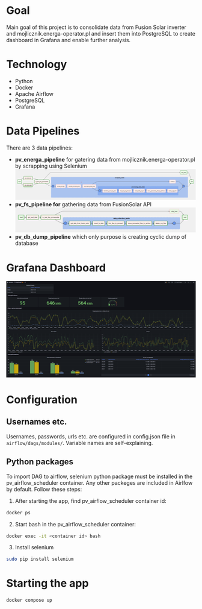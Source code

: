 # Goal
Main goal of this project is to consolidate data from Fusion Solar inverter and mojlicznik.energa-operator.pl and insert them into PostgreSQL to create dashboard in Grafana and enable further analysis. 

# Technology
* Python 
* Docker
* Apache Airflow
* PostgreSQL
* Grafana

# Data Pipelines
There are 3 data pipelines:
* **pv_energa_pipeline** for gatering data from mojlicznik.energa-operator.pl by scrapping using Selenium
![pv_energa_pipeline](./images/pv_energa_pipeline.png)
* **pv_fs_pipeline for** gathering data from FusionSolar API
![pv_fs_pipeline](./images/pv_fs_pipeline.png)
* **pv_db_dump_pipeline** which only purpose is creating cyclic dump of database

# Grafana Dashboard
![grafa_dashboard](./images/grafana_dashboard.png)

# Configuration
## Usernames etc.
Usernames, passwords, urls etc. are configured in config.json file in `airflow/dags/modules/`. Variable names are self-explaining.

## Python packages
To import DAG to airflow, selenium python package must be installed in the pv_airflow_scheduler container. Any other packeges are included in Airlfow by default.
Follow these steps:
1. After starting the app, find pv_airflow_scheduler container id:
```bash
docker ps
```
2. Start bash in the pv_airflow_scheduler container:
```bash
docker exec -it <container id> bash
```
3. Install selenium
```bash
sudo pip install selenium
```

# Starting the app
```bash
docker compose up
```